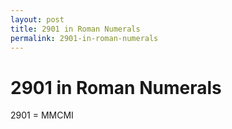 ```yaml
---
layout: post
title: 2901 in Roman Numerals
permalink: 2901-in-roman-numerals
---
```


# 2901 in Roman Numerals

2901 = MMCMI
